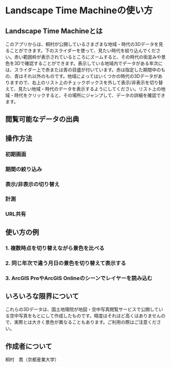 # Landscape Time Machineの使い方
## Landscape Time Machineとは
このアプリからは、桐村が公開しているさまざまな地域・時代の3Dデータを見ることができます。下のスライダーを使って、見たい時代を絞り込んでください。赤い範囲枠が表示されているところにズームすると、その時代の街並みや景色を3Dで確認することができます。表示している地域内でデータがある年次には、スライダー上で赤または青の目盛が付いています。赤は指定した期間中のもの、青はそれ以外のものです。地域によってはいくつかの時代の3Dデータがありますので、右上のリスト上のチェックボックスを外して表示/非表示を切り替えて、見たい地域・時代のデータを表示するようにしてください。リスト上の地域・時代をクリックすると、その場所にジャンプして、データの詳細を確認できます。

## 閲覧可能なデータの出典

## 操作方法
### 初期画面
### 期間の絞り込み
### 表示/非表示の切り替え
### 計測
### URL共有

## 使い方の例
### 1. 複数時点を切り替えながら景色を比べる
### 2. 同じ年次で違う月日の景色を切り替えて表示する
### 3. ArcGIS ProやArcGIS Onlineのシーンでレイヤーを読み込む

## いろいろな限界について
これらの3Dデータは、国土地理院が地図・空中写真閲覧サービスで公開している空中写真をもとにして作成したものです。精度はそれほど高くはありませんので、実際とは大きく景色が異なることもあります。ご利用の際はご注意ください。


## 作成者について
桐村　喬（京都産業大学）

